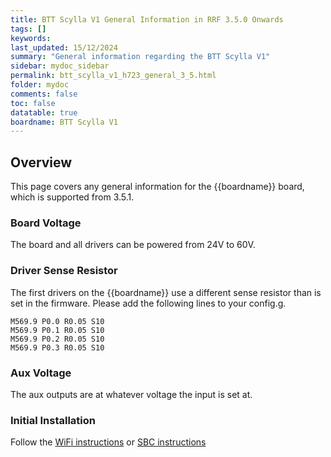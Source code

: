 ```yaml
---
title: BTT Scylla V1 General Information in RRF 3.5.0 Onwards
tags: []
keywords: 
last_updated: 15/12/2024
summary: "General information regarding the BTT Scylla V1"
sidebar: mydoc_sidebar
permalink: btt_scylla_v1_h723_general_3_5.html
folder: mydoc
comments: false
toc: false
datatable: true
boardname: BTT Scylla V1
---
```


## Overview

This page covers any general information for the {{boardname}} board, which is supported from 3.5.1.

### Board Voltage

The board and all drivers can be powered from 24V to 60V.  

### Driver Sense Resistor

The first drivers on the {{boardname}} use a different sense resistor than is set in the firmware. Please add the following lines to your config.g.  

```text
M569.9 P0.0 R0.05 S10
M569.9 P0.1 R0.05 S10
M569.9 P0.2 R0.05 S10
M569.9 P0.3 R0.05 S10
```

### Aux Voltage

The aux outputs are at whatever voltage the input is set at.

### Initial Installation

Follow the [WiFi instructions](btt_scylla_v1_h723_connected_wifi_32_3_5.html) or [SBC instructions](btt_scylla_v1_h723_connected_sbc_3_5.html)
